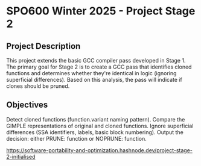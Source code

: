 # SPO600 Winter 2025 - Project Stage 2
## Project Description
This project extends the basic GCC compiler pass developed in Stage 1. The primary goal for Stage 2 is to create a GCC pass that identifies cloned functions and determines whether they're identical in logic (ignoring superficial differences). Based on this analysis, the pass will indicate if clones should be pruned.

## Objectives
Detect cloned functions (function.variant naming pattern).
Compare the GIMPLE representations of original and cloned functions.
Ignore superficial differences (SSA identifiers, labels, basic block numbering).
Output the decision: either PRUNE: function or NOPRUNE: function.

https://software-portability-and-optimization.hashnode.dev/project-stage-2-initialised
